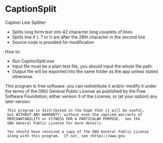# CaptionSplit

Caption Line Splitter

- Splits long form text into 42 character long couplets of lines
- Splits line if (. ? or !) are after the 28th character in the second line
- Source code is provided for modification

How to:
- Run CaptionSplit.exe
- Input file must be a plain text file, you should input the whole file path.
- Output file will be exported into the same folder as the app unless stated otherwise.



This program is free software: you can redistribute it and/or modify
     it under the terms of the GNU General Public License as published by
     the Free Software Foundation, either version 3 of the License, or
     (at your option) any later version.

     This program is distributed in the hope that it will be useful,
     but WITHOUT ANY WARRANTY; without even the implied warranty of
     MERCHANTABILITY or FITNESS FOR A PARTICULAR PURPOSE.  See the
     GNU General Public License for more details.

     You should have received a copy of the GNU General Public License
     along with this program.  If not, see <https://www.gnu
